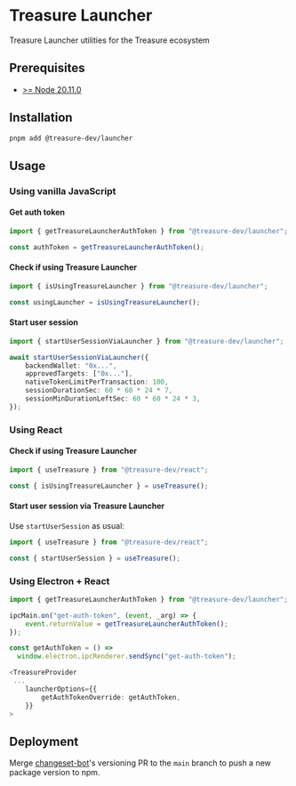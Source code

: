 # Treasure Launcher

Treasure Launcher utilities for the Treasure ecosystem

## Prerequisites

- [>= Node 20.11.0](https://nodejs.org/en)

## Installation

```bash
pnpm add @treasure-dev/launcher
```

## Usage

### Using vanilla JavaScript

#### Get auth token

```ts
import { getTreasureLauncherAuthToken } from "@treasure-dev/launcher";

const authToken = getTreasureLauncherAuthToken();
```

#### Check if using Treasure Launcher

```ts
import { isUsingTreasureLauncher } from "@treasure-dev/launcher";

const usingLauncher = isUsingTreasureLauncher();
```

#### Start user session

```ts
import { startUserSessionViaLauncher } from "@treasure-dev/launcher";

await startUserSessionViaLauncher({
    backendWallet: "0x...",
    approvedTargets: ["0x..."],
    nativeTokenLimitPerTransaction: 100,
    sessionDurationSec: 60 * 60 * 24 * 7,
    sessionMinDurationLeftSec: 60 * 60 * 24 * 3,
});
```

### Using React

#### Check if using Treasure Launcher

```ts
import { useTreasure } from "@treasure-dev/react";

const { isUsingTreasureLauncher } = useTreasure();
```

#### Start user session via Treasure Launcher

Use `startUserSession` as usual:

```ts
import { useTreasure } from "@treasure-dev/react";

const { startUserSession } = useTreasure();
```

### Using Electron + React

```ts Main.ts
import { getTreasureLauncherAuthToken } from "@treasure-dev/launcher";

ipcMain.on("get-auth-token", (event, _arg) => {
    event.returnValue = getTreasureLauncherAuthToken();
});
```

```ts Main.tsx
const getAuthToken = () =>
  window.electron.ipcRenderer.sendSync("get-auth-token");

<TreasureProvider
 ...
    launcherOptions={{
        getAuthTokenOverride: getAuthToken,
    }}
>
```

## Deployment

Merge [changeset-bot](https://github.com/apps/changeset-bot)'s versioning PR to the `main` branch to push a new package version to npm.
